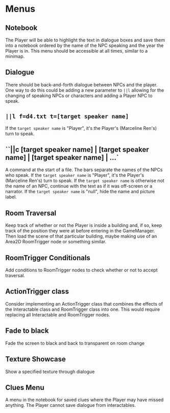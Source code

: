 # Menus
## Notebook
The Player will be able to highlight the text in dialogue boxes and save them into a notebook ordered by the name of the NPC speaking and the year the Player is in. This menu should be accessible at all times, similar to a minimap.

## Dialogue
There should be back-and-forth dialogue between NPCs and the player. One way to do this could be adding a new parameter to `||l` allowing for the changing of speaking NPCs or characters and adding a Player NPC to speak.
## `||l f=d4.txt t=[target speaker name]`
If the `target speaker name` is "Player", it's the Player's (Marceline Ren's) turn to speak.

## ``||c [target speaker name] | [target speaker name] | [target speaker name] | ...` 
A command at the start of a file. The bars separate the names of the NPCs who speak.
If the `target speaker name` is "Player", it's the Player's (Marceline Ren's) turn to speak. 
If the `target speaker name` is otherwise not the name of an NPC, continue with the text as if it was off-screen or a narrator.
If the `target speaker name` is "null", hide the name and picture label.


## Room Traversal
Keep track of whether or not the Player is inside a building and, if so, keep track of the position they were at before entering in the GameManager. Then load the scene of that particular building, maybe making use of an Area2D RoomTrigger node or something similar.

## RoomTrigger Conditionals
Add conditions to RoomTrigger nodes to check whether or not to accept traversal.

## ActionTrigger class
Consider implementing an ActionTrigger class that combines the effects of the Interactable class and RoomTrigger class into one. This would require replacing all Interactable and RoomTrigger nodes.

## Fade to black
Fade the screen to black and back to transparent on room change

## Texture Showcase
Show a specified texture through dialogue

## Clues Menu
A menu in the notebook for saved clues where the Player may have missed anything. The Player cannot save dialogue from interactables.